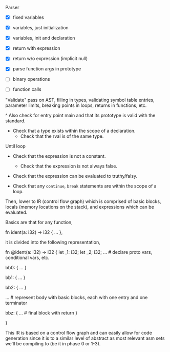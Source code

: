 Parser

- [x] fixed variables
- [x] variables, just initialization
- [x] variables, init and declaration
- [x] return with expression
- [x] return w/o expression (implicit null)
- [x] parse function args in prototype
- [ ] binary operations
- [ ] function calls


"Validate" pass on AST, filling in types, validating symbol table entries, parameter limits,
breaking points in loops, returns in functions, etc.

^ Also check for entry point main and that its prototype is valid with the standard.

- Check that a type exists within the scope of a declaration.
  - Check that the rval is of the same type.

Until loop
- Check that the expression is not a constant.
  - Check that the expression is not always false.
- Check that the expression can be evaluated to truthy/falsy.

- Check that any `continue`, `break` statements are within the scope of a loop.


Then, lower to IR (control flow graph) which is comprised of basic blocks, locals (memory locations on the
stack), and expressions which can be evaluated.

Basics are that for any function,

fn ident(a: i32) -> i32 {
  ...
},

it is divided into the following representation,

fn @ident(a: i32) -> i32 {
  let _1: i32;
  let _2; i32;
  ...                          # declare proto vars, conditional vars, etc.


  bb0: {
    ...
  }

  bb1: {
    ...
  }

  bb2: {
    ...
  }

  ...                           # represent body with basic blocks, each with one entry and one terminator


  bbz: {
    ...                         # final block with return
  }

}

This IR is based on a control flow graph and can easily allow for code generation since it is to a similar
level of abstract as most relevant asm sets we'll be compiling to (be it in phase 0 or 1-3).